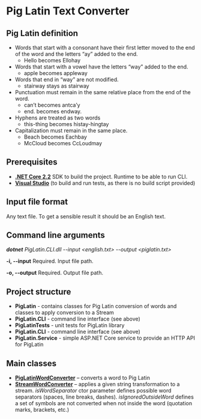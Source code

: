 ﻿# Pig Latin Text Converter
## Pig Latin definition
- Words that start with a consonant have their first letter moved to the end of the word and the letters “ay” added to the end.
  - Hello becomes Ellohay
- Words that start with a vowel have the letters “way” added to the end.
  - apple becomes appleway
- Words that end in “way” are not modified.
  - stairway stays as stairway
- Punctuation must remain in the same relative place from the end of the word.
  - can’t becomes antca’y
  - end. becomes endway.
- Hyphens are treated as two words
  - this-thing becomes histay-hingtay
- Capitalization must remain in the same place.
  - Beach becomes Eachbay
  - McCloud becomes CcLoudmay
## Prerequisites 
- [__.NET Core 2.2__](https://dotnet.microsoft.com/download/dotnet-core/2.2) SDK to build the project. Runtime to be able to run CLI.
- [__Visual Studio__](https://visualstudio.microsoft.com/) (to build and run tests, as there is no build script provided)
## Input file format
Any text file. To get a sensible result it should be an English text.
## Command line arguments
_**dotnet** PigLatin.CLI.dll --input <english.txt> --output <piglatin.txt>_

  __-i, --input__     Required. Input file path.

  __-o, --output__    Required. Output file path.

## Project structure
- __PigLatin__ - contains classes for Pig Latin conversion of words and classes to apply conversion to a Stream
- __PigLatin.CLI__ - command line interface (see above)
- __PigLatinTests__ - unit tests for PigLatin library
- __PigLatin.CLI__ - command line interface (see above)
- __PigLatin.Service__ - simple ASP.NET Core service to provide an HTTP API for PigLatin

## Main classes
- [__PigLatinWordConverter__](https://github.com/Predictor/piglatin-net-core/blob/master/PigLatin/PigLatin/PigLatinWordConverter.cs) – converts a word to Pig Latin
- [__StreamWordConverter__](https://github.com/Predictor/piglatin-net-core/blob/master/PigLatin/PigLatin/StreamWordConverter.cs) – applies a given string transformation to a stream. _isWordSeparator_ ctor parameter defines possible word separators (spaces, line breaks, dashes). _isIgnoredOutsideWord_ defines a set of symbols are not converted when not inside the word (quotation marks, brackets, etc.)
